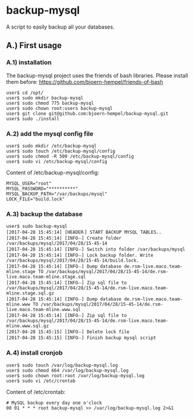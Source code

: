 # backup-mysql

A script to easily backup all your databases.

## A.) First usage

### A.1) installation

The backup-mysql project uses the friends of bash libraries. Please install them before: https://github.com/bjoern-hempel/friends-of-bash

```
user$ cd /opt/
user$ sudo mkdir backup-mysql
user$ sudo chmod 775 backup-mysql
user$ sudo chown root:users backup-mysql
user$ git clone git@github.com:bjoern-hempel/backup-mysql.git
user$ sudo ./install
```

### A.2) add the mysql config file

```
user$ sudo mkdir /etc/backup-mysql
user$ sudo touch /etc/backup-mysql/config
user$ sudo chmod -R 500 /etc/backup-mysql/config
user$ sudo vi /etc/backup-mysql/config
```

Content of /etc/backup-mysql/config:

```
MYSQL_USER="root"
MYSQL_PASSWORD="**********"
MYSQL_BACKUP_PATH="/var/backups/mysql"
LOCK_FILE="build.lock"
```

### A.3) backup the database

```
user$ sudo backup-mysql                                                                                                                                                        
[2017-04-28 15:45:14] [HEADER‧] START BACKUP MYSQL TABLES..
[2017-04-28 15:45:14] [INFO‧‧‧] Create folder /var/backups/mysql/2017/04/28/15-45-14
[2017-04-28 15:45:14] [INFO‧‧‧] Switch into folder /var/backups/mysql
[2017-04-28 15:45:14] [INFO‧‧‧] Lock backup folder. Write /var/backups/mysql/2017/04/28/15-45-14/build.lock.
[2017-04-28 15:45:14] [INFO‧‧‧] Dump database de.rsm-live.maco.team-mline.stage TO /var/backups/mysql/2017/04/28/15-45-14/de.rsm-live.maco.team-mline.stage.sql
[2017-04-28 15:45:14] [INFO‧‧‧] Zip sql file to /var/backups/mysql/2017/04/28/15-45-14/de.rsm-live.maco.team-mline.stage.sql.gz
[2017-04-28 15:45:14] [INFO‧‧‧] Dump database de.rsm-live.maco.team-mline.www TO /var/backups/mysql/2017/04/28/15-45-14/de.rsm-live.maco.team-mline.www.sql
[2017-04-28 15:45:14] [INFO‧‧‧] Zip sql file to /var/backups/mysql/2017/04/28/15-45-14/de.rsm-live.maco.team-mline.www.sql.gz
[2017-04-28 15:45:15] [INFO‧‧‧] Delete lock file
[2017-04-28 15:45:15] [INFO‧‧‧] Finish backup mysql script
```

### A.4) install cronjob

```
user$ sudo touch /var/log/backup-mysql.log
user$ sudo chmod 664 /var/log/backup-mysql.log
user$ sudo chown root:root /var/log/backup-mysql.log
user$ sudo vi /etc/crontab
```

Content of /etc/crontab:

```
# MySQL backup every day one o'clock
00 01 * * * root backup-mysql >> /var/log/backup-mysql.log 2>&1
```
